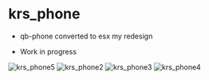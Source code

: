 # krs_phone

* qb-phone converted to esx my redesign

* Work in progress


![krs_phone5](https://github.com/user-attachments/assets/3baf19e3-4c85-425d-8911-322b4a9dbdf8)
![krs_phone2](https://github.com/user-attachments/assets/643ad070-0fe3-4558-a888-2003212e9c80)
![krs_phone3](https://github.com/user-attachments/assets/11cf1ecc-d6c8-44af-a1e9-6b3500806883)
![krs_phone4](https://github.com/user-attachments/assets/cf6feb7a-ff0b-4be1-a2e5-8bd6121ab86c)
